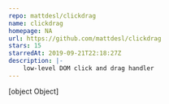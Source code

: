 ```yaml
---
repo: mattdesl/clickdrag
name: clickdrag
homepage: NA
url: https://github.com/mattdesl/clickdrag
stars: 15
starredAt: 2019-09-21T22:18:27Z
description: |-
    low-level DOM click and drag handler
---
```


[object Object]

